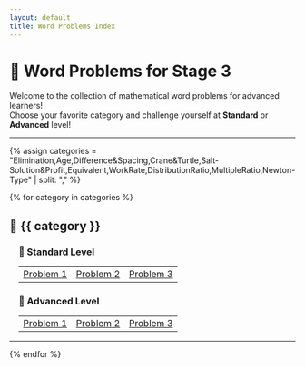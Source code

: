 ```yaml
---
layout: default
title: Word Problems Index
---
```


# 🧠 Word Problems for Stage 3

Welcome to the collection of mathematical word problems for advanced learners!  
Choose your favorite category and challenge yourself at **Standard** or **Advanced** level!

---

{% assign categories = 
  "Elimination,Age,Difference&Spacing,Crane&Turtle,Salt-Solution&Profit,Equivalent,WorkRate,DistributionRatio,MultipleRatio,Newton-Type" | split: "," %}

{% for category in categories %}
## 🔹 {{ category }}

<div style="margin-left: 1rem;">

### 🧩 Standard Level

<table>
  <tr>
    <td><a href="./{{ category }}/Standard-Level-Problem-1.md">Problem 1</a></td>
    <td><a href="./{{ category }}/Standard-Level-Problem-2.md">Problem 2</a></td>
    <td><a href="./{{ category }}/Standard-Level-Problem-3.md">Problem 3</a></td>
  </tr>
</table>

### 🚀 Advanced Level

<table>
  <tr>
    <td><a href="./{{ category }}/advanced-level-problem-1.html">Problem 1</a></td>
    <td><a href="./{{ category }}/advanced-level-problem-2.html">Problem 2</a></td>
    <td><a href="./{{ category }}/advanced-level-problem-3.html">Problem 3</a></td>
  </tr>
</table>


</div>

---

{% endfor %}
